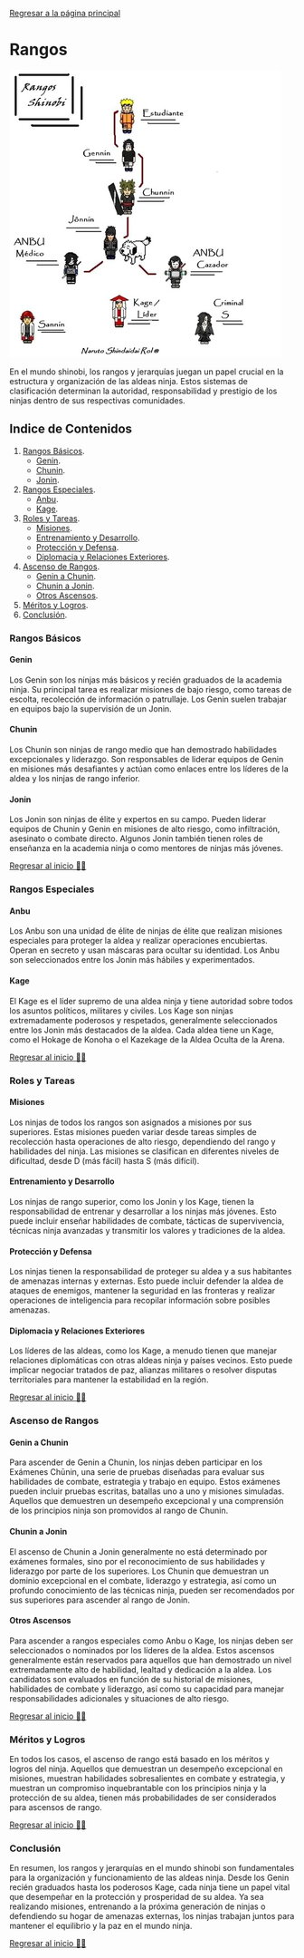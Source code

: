 [Regresar a la página principal](../README.md)

# Rangos

![Rangos](img/rangos.webp)

En el mundo shinobi, los rangos y jerarquías juegan un papel crucial en la estructura y organización de las aldeas ninja. Estos sistemas de clasificación determinan la autoridad, responsabilidad y prestigio de los ninjas dentro de sus respectivas comunidades.

## Indice de Contenidos

1. [Rangos Básicos](#rangos-básicos).
    - [Genin](#genin).
    - [Chunin](#chunin).
    - [Jonin](#jonin).
2. [Rangos Especiales](#rangos-especiales).
    - [Anbu](#anbu).
    - [Kage](#kage).
3. [Roles y Tareas](#roles-y-tareas).
    - [Misiones](#misiones).
    - [Entrenamiento y Desarrollo](#entrenamiento-y-desarrollo).
    - [Protección y Defensa](#protección-y-defensa).
    - [Diplomacia y Relaciones Exteriores](#diplomacia-y-relaciones-exteriores).
4. [Ascenso de Rangos](#ascenso-de-rangos).
    - [Genin a Chunin](#genin-a-chunin).
    - [Chunin a Jonin](#chunin-a-jonin).
    - [Otros Ascensos](#otros-ascensos).
5. [Méritos y Logros](#méritos-y-logros).
6. [Conclusión](#conclusión).


### Rangos Básicos

#### Genin

Los Genin son los ninjas más básicos y recién graduados de la academia ninja. Su principal tarea es realizar misiones de bajo riesgo, como tareas de escolta, recolección de información o patrullaje. Los Genin suelen trabajar en equipos bajo la supervisión de un Jonin.

#### Chunin

Los Chunin son ninjas de rango medio que han demostrado habilidades excepcionales y liderazgo. Son responsables de liderar equipos de Genin en misiones más desafiantes y actúan como enlaces entre los líderes de la aldea y los ninjas de rango inferior.

#### Jonin

Los Jonin son ninjas de élite y expertos en su campo. Pueden liderar equipos de Chunin y Genin en misiones de alto riesgo, como infiltración, asesinato o combate directo. Algunos Jonin también tienen roles de enseñanza en la academia ninja o como mentores de ninjas más jóvenes.

[Regresar al inicio ☝🏻](#rangos)

### Rangos Especiales

#### Anbu

Los Anbu son una unidad de élite de ninjas de élite que realizan misiones especiales para proteger la aldea y realizar operaciones encubiertas. Operan en secreto y usan máscaras para ocultar su identidad. Los Anbu son seleccionados entre los Jonin más hábiles y experimentados.

#### Kage

El Kage es el líder supremo de una aldea ninja y tiene autoridad sobre todos los asuntos políticos, militares y civiles. Los Kage son ninjas extremadamente poderosos y respetados, generalmente seleccionados entre los Jonin más destacados de la aldea. Cada aldea tiene un Kage, como el Hokage de Konoha o el Kazekage de la Aldea Oculta de la Arena.

[Regresar al inicio ☝🏻](#rangos)

### Roles y Tareas

#### Misiones

Los ninjas de todos los rangos son asignados a misiones por sus superiores. Estas misiones pueden variar desde tareas simples de recolección hasta operaciones de alto riesgo, dependiendo del rango y habilidades del ninja. Las misiones se clasifican en diferentes niveles de dificultad, desde D (más fácil) hasta S (más difícil).

#### Entrenamiento y Desarrollo

Los ninjas de rango superior, como los Jonin y los Kage, tienen la responsabilidad de entrenar y desarrollar a los ninjas más jóvenes. Esto puede incluir enseñar habilidades de combate, tácticas de supervivencia, técnicas ninja avanzadas y transmitir los valores y tradiciones de la aldea.

#### Protección y Defensa

Los ninjas tienen la responsabilidad de proteger su aldea y a sus habitantes de amenazas internas y externas. Esto puede incluir defender la aldea de ataques de enemigos, mantener la seguridad en las fronteras y realizar operaciones de inteligencia para recopilar información sobre posibles amenazas.

#### Diplomacia y Relaciones Exteriores

Los líderes de las aldeas, como los Kage, a menudo tienen que manejar relaciones diplomáticas con otras aldeas ninja y países vecinos. Esto puede implicar negociar tratados de paz, alianzas militares o resolver disputas territoriales para mantener la estabilidad en la región.

[Regresar al inicio ☝🏻](#rangos)

### Ascenso de Rangos

#### Genin a Chunin

Para ascender de Genin a Chunin, los ninjas deben participar en los Exámenes Chūnin, una serie de pruebas diseñadas para evaluar sus habilidades de combate, estrategia y trabajo en equipo. Estos exámenes pueden incluir pruebas escritas, batallas uno a uno y misiones simuladas. Aquellos que demuestren un desempeño excepcional y una comprensión de los principios ninja son promovidos al rango de Chunin.

#### Chunin a Jonin

El ascenso de Chunin a Jonin generalmente no está determinado por exámenes formales, sino por el reconocimiento de sus habilidades y liderazgo por parte de los superiores. Los Chunin que demuestran un dominio excepcional en el combate, liderazgo y estrategia, así como un profundo conocimiento de las técnicas ninja, pueden ser recomendados por sus superiores para ascender al rango de Jonin.

#### Otros Ascensos

Para ascender a rangos especiales como Anbu o Kage, los ninjas deben ser seleccionados o nominados por los líderes de la aldea. Estos ascensos generalmente están reservados para aquellos que han demostrado un nivel extremadamente alto de habilidad, lealtad y dedicación a la aldea. Los candidatos son evaluados en función de su historial de misiones, habilidades de combate y liderazgo, así como su capacidad para manejar responsabilidades adicionales y situaciones de alto riesgo.

[Regresar al inicio ☝🏻](#rangos)

### Méritos y Logros

En todos los casos, el ascenso de rango está basado en los méritos y logros del ninja. Aquellos que demuestran un desempeño excepcional en misiones, muestran habilidades sobresalientes en combate y estrategia, y muestran un compromiso inquebrantable con los principios ninja y la protección de su aldea, tienen más probabilidades de ser considerados para ascensos de rango.

[Regresar al inicio ☝🏻](#rangos)

### Conclusión

En resumen, los rangos y jerarquías en el mundo shinobi son fundamentales para la organización y funcionamiento de las aldeas ninja. Desde los Genin recién graduados hasta los poderosos Kage, cada ninja tiene un papel vital que desempeñar en la protección y prosperidad de su aldea. Ya sea realizando misiones, entrenando a la próxima generación de ninjas o defendiendo su hogar de amenazas externas, los ninjas trabajan juntos para mantener el equilibrio y la paz en el mundo ninja.

[Regresar al inicio ☝🏻](#rangos)
